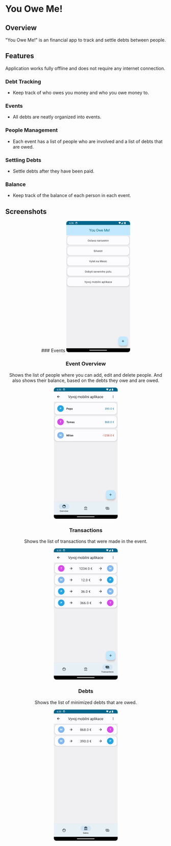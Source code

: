 # You Owe Me!

## Overview

"You Owe Me!" is an financial app to track and settle debts between people.

## Features

Application works fully offline and does not require any internet connection.

### Debt Tracking
- Keep track of who owes you money and who you owe money to.

### Events 
- All debts are neatly organized into events.

### People Management
- Each event has a list of people who are involved and a list of debts that are owed.

### Settling Debts
- Settle debts after they have been paid.

### Balance
- Keep track of the balance of each person in each event.

## Screenshots

<div align="center">
### Events

<img src="assets/Events.png" alt="Event Screen" width="200"/>

### Event Overview
Shows the list of people where you can add, edit and delete people.
And also shows their balance, based on the debts they owe and are owed.

<img src="assets/Overview.png" alt="People Screen" width="200"/>

### Transactions
Shows the list of transactions that were made in the event.

<img src="assets/Transactions.png" alt="Transactions" width="200"/>

### Debts
Shows the list of minimized debts that are owed.

<img src="assets/Debts.png" alt="Debts" width="200"/>
</div>